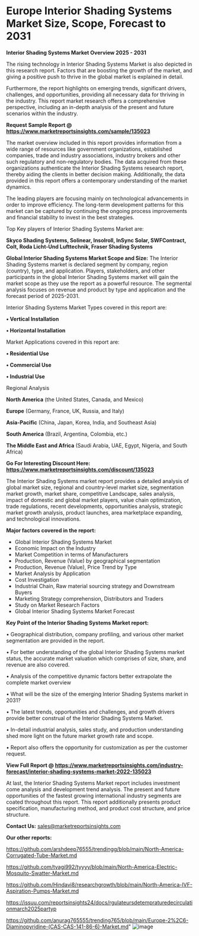 # Europe Interior Shading Systems Market Size, Scope, Forecast to 2031

<Strong> Interior Shading Systems Market Overview 2025 - 2031</strong>

The rising technology in Interior Shading Systems Market is also depicted in this research report. Factors that are boosting the growth of the market, and giving a positive push to thrive in the global market is explained in detail.

Furthermore, the report highlights on emerging trends, significant drivers, challenges, and opportunities, providing all necessary data for thriving in the industry. This report market research offers a comprehensive perspective, including an in-depth analysis of the present and future scenarios within the industry.

<strong>Request Sample Report @ <a href=https://www.marketreportsinsights.com/sample/135023>https://www.marketreportsinsights.com/sample/135023</a></strong>

The market overview included in this report provides information from a wide range of resources like government organizations, established companies, trade and industry associations, industry brokers and other such regulatory and non-regulatory bodies. The data acquired from these organizations authenticate the Interior Shading Systems research report, thereby aiding the clients in better decision making. Additionally, the data provided in this report offers a contemporary understanding of the market dynamics.

The leading players are focusing mainly on technological advancements in order to improve efficiency. The long-term development patterns for this market can be captured by continuing the ongoing process improvements and financial stability to invest in the best strategies.

Top Key players of Interior Shading Systems Market are:

<strong>Skyco Shading Systems, Solinear, Insolroll, InSync Solar, SWFContract, Colt, Roda Licht-Und Lufttechnik, Fraser Shading Systems</strong>

<strong><b>Global Interior Shading Systems Market Scope and Size:</b></strong>
The Interior Shading Systems market is declared segment by company, region (country), type, and application. Players, stakeholders, and other participants in the global Interior Shading Systems market will gain the market scope as they use the report as a powerful resource. The segmental analysis focuses on revenue and product by type and application and the forecast period of 2025-2031.

Interior Shading Systems Market Types covered in this report are:

<strong>• Vertical Installation

• Horizontal Installation</strong>

Market Applications covered in this report are:

<strong>• Residential Use

• Commercial Use

• Industrial Use</strong> 

Regional Analysis

<strong>North America</strong> (the United States, Canada, and Mexico)

<strong>Europe</strong> (Germany, France, UK, Russia, and Italy)

<strong>Asia-Pacific</strong> (China, Japan, Korea, India, and Southeast Asia)

<strong>South America</strong> (Brazil, Argentina, Colombia, etc.)

<strong>The Middle East and Africa</strong> (Saudi Arabia, UAE, Egypt, Nigeria, and South Africa)

<strong>Go For Interesting Discount Here: <a href=https://www.marketreportsinsights.com/discount/135023>https://www.marketreportsinsights.com/discount/135023</a></strong>

The Interior Shading Systems market report provides a detailed analysis of global market size, regional and country-level market size, segmentation market growth, market share, competitive Landscape, sales analysis, impact of domestic and global market players, value chain optimization, trade regulations, recent developments, opportunities analysis, strategic market growth analysis, product launches, area marketplace expanding, and technological innovations.

<strong><b>Major factors covered in the report:</b></strong>
<ul>
  <li>Global Interior Shading Systems Market </li>
  <li>Economic Impact on the Industry</li>
  <li>Market Competition in terms of Manufacturers</li>
  <li>Production, Revenue (Value) by geographical segmentation</li>
  <li>Production, Revenue (Value), Price Trend by Type</li>
  <li>Market Analysis by Application</li>
  <li>Cost Investigation</li>
  <li>Industrial Chain, Raw material sourcing strategy and Downstream Buyers</li>
  <li>Marketing Strategy comprehension, Distributors and Traders</li>
  <li>Study on Market Research Factors</li>
  <li>Global Interior Shading Systems Market Forecast</li>
</ul>

<strong><b>Key Point of the Interior Shading Systems Market report:</b></strong>

• Geographical distribution, company profiling, and various other market segmentation are provided in the report.

• For better understanding of the global Interior Shading Systems market status, the accurate market valuation which comprises of size, share, and revenue are also covered.

• Analysis of the competitive dynamic factors better extrapolate the complete market overview

• What will be the size of the emerging Interior Shading Systems market in 2031?

• The latest trends, opportunities and challenges, and growth drivers provide better construal of the Interior Shading Systems Market.

• In-detail industrial analysis, sales study, and production understanding shed more light on the future market growth rate and scope.

• Report also offers the opportunity for customization as per the customer request.

<strong><b>View Full Report @ <a href=https://www.marketreportsinsights.com/industry-forecast/interior-shading-systems-market-2022-135023>https://www.marketreportsinsights.com/industry-forecast/interior-shading-systems-market-2022-135023</a></b></strong>


At last, the Interior Shading Systems Market report includes investment come analysis and development trend analysis. The present and future opportunities of the fastest growing international industry segments are coated throughout this report. This report additionally presents product specification, manufacturing method, and product cost structure, and price structure.

<strong>Contact Us:</strong>
sales@marketreportsinsights.com

<strong>Our other reports:</strong>

<a href=https://github.com/arshdeep76555/trendingg/blob/main/North-America-Corrugated-Tube-Market.md>https://github.com/arshdeep76555/trendingg/blob/main/North-America-Corrugated-Tube-Market.md</a>

<a href=https://github.com/tyagi992/tyyyy/blob/main/North-America-Electric-Mosquito-Swatter-Market.md>https://github.com/tyagi992/tyyyy/blob/main/North-America-Electric-Mosquito-Swatter-Market.md</a>

<a href=https://github.com/Hindavi8/researchgrowth/blob/main/North-America-IVF-Aspiration-Pumps-Market.md>https://github.com/Hindavi8/researchgrowth/blob/main/North-America-IVF-Aspiration-Pumps-Market.md</a>

<a href=https://issuu.com/reportsinsights24/docs/rgulateursdetempraturedecirculationmarch2025partyp>https://issuu.com/reportsinsights24/docs/rgulateursdetempraturedecirculationmarch2025partyp</a>

<a href=https://github.com/anurag765555/trending765/blob/main/Europe-2%2C6-Diaminopyridine-(CAS-CAS-141-86-6)-Market.md>https://github.com/anurag765555/trending765/blob/main/Europe-2%2C6-Diaminopyridine-(CAS-CAS-141-86-6)-Market.md</a>"
![image](https://github.com/user-attachments/assets/0c69c1c4-71c6-44a9-a13c-bef3e59e91c3)
